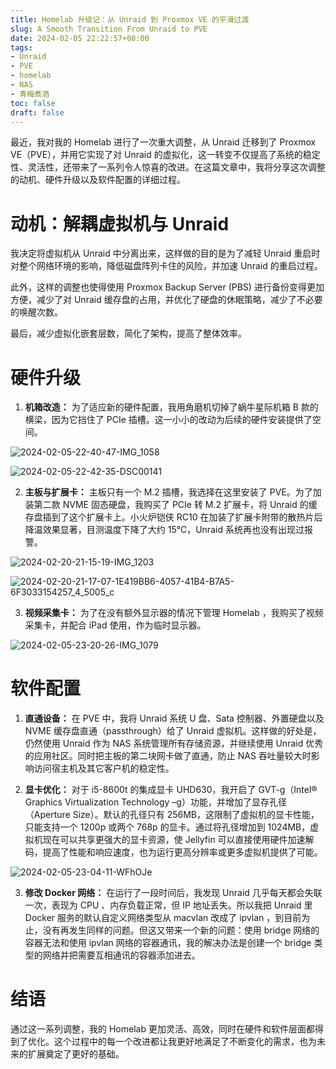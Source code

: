 ```yaml
---
title: Homelab 升级记：从 Unraid 到 Proxmox VE 的平滑过渡
slug: A Smooth Transition From Unraid to PVE
date: 2024-02-05 22:22:57+08:00
tags:
- Unraid
- PVE
- homelab
- NAS
- 青梅煮酒
toc: false
draft: false
---
```

最近，我对我的 Homelab 进行了一次重大调整，从 Unraid 迁移到了 Proxmox VE（PVE），并用它实现了对 Unraid 的虚拟化，这一转变不仅提高了系统的稳定性、灵活性，还带来了一系列令人惊喜的改进。在这篇文章中，我将分享这次调整的动机、硬件升级以及软件配置的详细过程。

# 动机：解耦虚拟机与 Unraid

我决定将虚拟机从 Unraid 中分离出来，这样做的目的是为了减轻 Unraid 重启时对整个网络环境的影响，降低磁盘阵列卡住的风险，并加速 Unraid 的重启过程。

此外，这样的调整也使得使用 Proxmox Backup Server (PBS) 进行备份变得更加方便，减少了对 Unraid 缓存盘的占用，并优化了硬盘的休眠策略，减少了不必要的唤醒次数。

最后，减少虚拟化嵌套层数，简化了架构，提高了整体效率。

# 硬件升级

1. **机箱改造：** 为了适应新的硬件配置，我用角磨机切掉了蜗牛星际机箱 B 款的横梁，因为它挡住了 PCIe 插槽。这一小小的改动为后续的硬件安装提供了空间。

![2024-02-05-22-40-47-IMG_1058](https://raw.githubusercontent.com/xbot/image-hosting/master/blog/2024-02-05-22-40-47-IMG_1058.jpeg)

![2024-02-05-22-42-35-DSC00141](https://raw.githubusercontent.com/xbot/image-hosting/master/blog/2024-02-05-22-42-35-DSC00141.jpg)

2. **主板与扩展卡：** 主板只有一个 M.2 插槽，我选择在这里安装了 PVE。为了加装第二款 NVME 固态硬盘，我购买了 PCIe 转 M.2 扩展卡，将 Unraid 的缓存盘插到了这个扩展卡上。小火炉铠侠 RC10 在加装了扩展卡附带的散热片后降温效果显著，目测温度下降了大约 15℃，Unraid 系统再也没有出现过报警。

![2024-02-20-21-15-19-IMG_1203](https://raw.githubusercontent.com/xbot/image-hosting/master/blog/2024-02-20-21-15-19-IMG_1203.jpeg)

![2024-02-20-21-17-07-1E419BB6-4057-41B4-B7A5-6F3033154257_4_5005_c](https://raw.githubusercontent.com/xbot/image-hosting/master/blog/2024-02-20-21-17-07-1E419BB6-4057-41B4-B7A5-6F3033154257_4_5005_c.jpeg)

3. **视频采集卡：** 为了在没有额外显示器的情况下管理 Homelab ，我购买了视频采集卡，并配合 iPad 使用，作为临时显示器。

![2024-02-05-23-20-26-IMG_1079](https://raw.githubusercontent.com/xbot/image-hosting/master/blog/2024-02-05-23-20-26-IMG_1079.jpeg)

# 软件配置

1. **直通设备：** 在 PVE 中，我将 Unraid 系统 U 盘、Sata 控制器、外置硬盘以及 NVME 缓存盘直通（passthrough）给了 Unraid 虚拟机。这样做的好处是，仍然使用 Unraid 作为 NAS 系统管理所有存储资源，并继续使用 Unraid 优秀的应用社区。同时把主板的第二块网卡做了直通，防止 NAS 吞吐量较大时影响访问宿主机及其它客户机的稳定性。

2. **显卡优化：** 对于 i5-8600t 的集成显卡 UHD630，我开启了 GVT-g（Intel® Graphics Virtualization Technology –g）功能，并增加了显存孔径（Aperture Size）。默认的孔径只有 256MB，这限制了虚拟机的显卡性能，只能支持一个 1200p 或两个 768p 的显卡。通过将孔径增加到 1024MB，虚拟机现在可以共享更强大的显卡资源，使 Jellyfin 可以直接使用硬件加速解码，提高了性能和响应速度，也为运行更高分辨率或更多虚拟机提供了可能。

![2024-02-05-23-04-11-WFhOJe](https://raw.githubusercontent.com/xbot/image-hosting/master/blog/2024-02-05-23-04-11-WFhOJe.png)

3. **修改 Docker 网络：** 在运行了一段时间后，我发现 Unraid 几乎每天都会失联一次，表现为 CPU 、内存负载正常，但 IP 地址丢失。所以我把 Unraid 里 Docker 服务的默认自定义网络类型从 macvlan 改成了 ipvlan ，到目前为止，没有再发生同样的问题。但这又带来一个新的问题：使用 bridge 网络的容器无法和使用 ipvlan 网络的容器通讯，我的解决办法是创建一个 bridge 类型的网络并把需要互相通讯的容器添加进去。

# 结语

通过这一系列调整，我的 Homelab 更加灵活、高效，同时在硬件和软件层面都得到了优化。这个过程中的每一个改进都让我更好地满足了不断变化的需求，也为未来的扩展奠定了更好的基础。